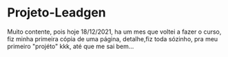 # Projeto-Leadgen
Muito contente, pois hoje 18/12/2021, ha um mes que voltei a fazer o curso, fiz minha primeira 
cópia de uma página, detalhe,fiz toda sózinho, pra meu primeiro "projéto" kkk, até que me sai bem...
